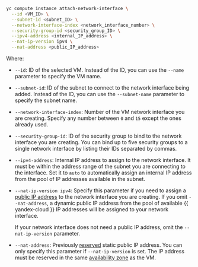 ```bash
yc compute instance attach-network-interface \
  --id <VM_ID> \
  --subnet-id <subnet_ID> \
  --network-interface-index <network_interface_number> \
  --security-group-id <security_group_ID> \
  --ipv4-address <internal_IP_address> \
  --nat-ip-version ipv4 \
  --nat-address <public_IP_address>
```

Where:
* `--id`: ID of the selected VM. Instead of the ID, you can use the `--name` parameter to specify the VM name.
* `--subnet-id`: ID of the subnet to connect to the network interface being added. Instead of the ID, you can use the `--subnet-name` parameter to specify the subnet name.
* `--network-interface-index`: Number of the VM network interface you are creating. Specify any number between `0` and `15` except the ones already used.
* `--security-group-id`: ID of the security group to bind to the network interface you are creating. You can bind up to five security groups to a single network interface by listing their IDs separated by commas.
* `--ipv4-address`: Internal IP address to assign to the network interface. It must be within the address range of the subnet you are connecting to the interface. Set it to `auto` to automatically assign an internal IP address from the pool of IP addresses available in the subnet.
* `--nat-ip-version ipv4`: Specify this parameter if you need to assign a [public IP address](../../vpc/concepts/address.md#public-addresses) to the network interface you are creating. If you omit `--nat-address`, a dynamic public IP address from the pool of available {{ yandex-cloud }} IP addresses will be assigned to your network interface.

    If your network interface does not need a public IP address, omit the `--nat-ip-version` parameter.

* `--nat-address`: Previously [reserved](../../vpc/operations/get-static-ip.md) static public IP address. You can only specify this parameter if `--nat-ip-version` is set. The IP address must be reserved in the same [availability zone](../../overview/concepts/geo-scope.md) as the VM.
